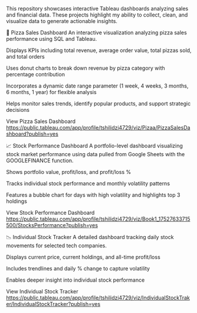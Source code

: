This repository showcases interactive Tableau dashboards analyzing sales and financial data. These projects highlight my ability to collect, clean, and visualize data to generate actionable insights.

🍕 Pizza Sales Dashboard
An interactive visualization analyzing pizza sales performance using SQL and Tableau.

Displays KPIs including total revenue, average order value, total pizzas sold, and total orders

Uses donut charts to break down revenue by pizza category with percentage contribution

Incorporates a dynamic date range parameter (1 week, 4 weeks, 3 months, 6 months, 1 year) for flexible analysis

Helps monitor sales trends, identify popular products, and support strategic decisions

View Pizza Sales Dashboard
https://public.tableau.com/app/profile/tshilidzi4729/viz/Pizaa/PizzaSalesDashboard?publish=yes

📈 Stock Performance Dashboard
A portfolio-level dashboard visualizing stock market performance using data pulled from Google Sheets with the GOOGLEFINANCE function.

Shows portfolio value, profit/loss, and profit/loss %

Tracks individual stock performance and monthly volatility patterns

Features a bubble chart for days with high volatility and highlights top 3 holdings

View Stock Performance Dashboard
https://public.tableau.com/app/profile/tshilidzi4729/viz/Book1_17527633715500/StocksPerformance?publish=yes

📉 Individual Stock Tracker
A detailed dashboard tracking daily stock movements for selected tech companies.

Displays current price, current holdings, and all-time profit/loss

Includes trendlines and daily % change to capture volatility

Enables deeper insight into individual stock performance

 View Individual Stock Tracker
 https://public.tableau.com/app/profile/tshilidzi4729/viz/IndividualStockTraker/IndividualStockTracker?publish=yes

